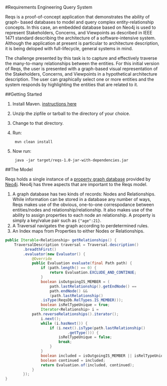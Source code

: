 #Requirements Engineering Query System

Reqs is a proof-of-concept application that demonstrates the ability of graph- based databases to model and query complex entity-relationship concepts. In this case, an embedded database based on Neo4j is used to represent Stakeholders, Concerns, and Viewpoints as described in IEEE 1471 standard describing the architecture of a software-intensive system. Although the application at present is particular to architecture description, it is being deloped with full-lifecycle, general systems in mind.  

The challenge presented by this task is to capture and effectively traverse the many-to-many relationships between the entities. For this initial version of Reqs, the user is presented with a graph-based visual representation of the Stakeholders, Concerns, and Viewpoints in a hypothetical architecture description. The user can graphically select one or more entities and the system responds by highlighting the entities that are related to it.  

##Getting Started
1. Install Maven. [instructions here](http://maven.apache.org/guides/getting-started/maven-in-five-minutes.html)
2. Unzip the zipfile or tarball to the directory of your choice.
3. Change to that directory.
4. Run:

        mvn clean install
5. Now run:

        java -jar target/reqs-1.0-jar-with-dependencies.jar

##The Model

Reqs holds a single instance of a [property graph database](http://www.neo4j.org/learn/graphdatabase) provided by [Neo4j](http://neo4j.org/). Neo4j has three aspects that are important to the Reqs model.

1. A graph database has two kinds of records: Nodes and Relationships. While information can be stored in a database any number of ways, Reqs makes use of the obvious, one-to-one correspodance between entities/nodes and relationship/relationship. It also makes use of the ability to assign properties to each node an relationship. A property is simply a key/value pair such as ``{"age":21}``.
2. A Traversal navigates the graph according to perdetermined rules.
3. An Index maps from Properties to either Nodes or Relationships.

``` java
public Iterable<Relationship> getRelationships() {
    TraversalDescription traversal = Traversal.description()
        .breadthFirst()
        .evaluator(new Evaluator() {
            @Override
            public Evaluation evaluate(final Path path) {
                if (path.length() == 0) {
                    return Evaluation.EXCLUDE_AND_CONTINUE;
                }
                boolean isOutgoingIS_MEMBER = (
                    path.lastRelationship().getEndNode() == 
                    path.endNode() &&
                    (path.lastRelationship()
                .isType(ReqsDb.RelTypes.IS_MEMBER)));
                boolean isRelTypeUnique = true;
                Iterator<Relationship> i = 
            path.reverseRelationships().iterator();
                i.next();
                while (i.hasNext()) {
                    if (i.next().isType(path.lastRelationship()
                            .getType())) {
                        isRelTypeUnique = false;
                        break;
                    }
                }
                boolean included = isOutgoingIS_MEMBER || isRelTypeUnique;
                boolean continued = included;
                return Evaluation.of(included, continued);
            }
        });
}

```
